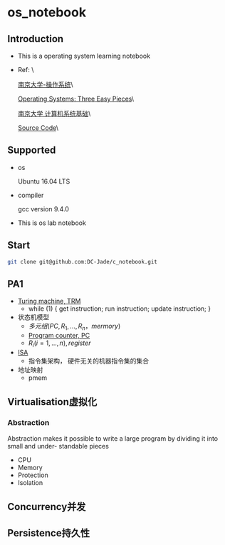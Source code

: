 # os_notebook
## Introduction
- This is a operating system learning notebook

- Ref: \

  [南京大学-操作系统](https://www.bilibili.com/video/BV1N741177F5?p=3&spm_id_from=pageDriver)\

  [Operating Systems: Three Easy Pieces](https://pages.cs.wisc.edu/~remzi/OSTEP/)\

  [南京大学 计算机系统基础](https://nju-projectn.github.io/ics-pa-gitbook/ics2021/index.html)\

  [Source Code](https://github.com/remzi-arpacidusseau/ostep-code)\

## Supported

- os
  
  Ubuntu 16.04 LTS
  
- compiler
  
  gcc version 9.4.0
-   This is os lab notebook 

## Start

```bash
git clone git@github.com:DC-Jade/c_notebook.git
```

## PA1

-   [Turing machine, TRM](https://en.wikipedia.org/wiki/Turing_machine)
    -   while (1) { get instruction; run instruction; update instruction; }
-   状态机模型
    -   $多元组(PC, R_1, ..., R_n， mermory)$
    -   [Program counter, PC](https://en.wikipedia.org/wiki/Program_counter)
    -   $R_i(i = 1, ..., n), register$
-   [ISA](https://en.wikipedia.org/wiki/Instruction_set_architecture)
    -   指令集架构， 硬件无关的机器指令集的集合
-   地址映射
    -   pmem

## Virtualisation虚拟化

### Abstraction

Abstraction makes it possible to write a large program by dividing it into small and under- standable pieces

- CPU
- Memory
- Protection
- Isolation

## Concurrency并发

## Persistence持久性


